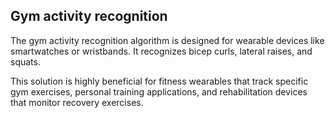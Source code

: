 ## Gym activity recognition

The gym activity recognition algorithm is designed for wearable devices like smartwatches or wristbands. It recognizes bicep curls, lateral raises, and squats.

This solution is highly beneficial for fitness wearables that track specific gym exercises, personal training applications, and rehabilitation devices that monitor recovery exercises.
